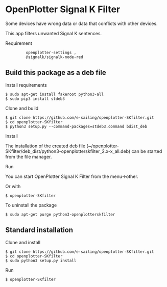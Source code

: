 # OpenPlotter Signal K Filter
Some devices have wrong data or data that conflicts with other devices.

This app filters unwanted Signal K sentences.

Requirement

             openplotter-settings ,
             @signalk/signalk-node-red

## Build this package as a deb file
Install requirements

    $ sudo apt-get install fakeroot python3-all
    $ sudo pip3 install stdeb3

Clone and build
    
    $ git clone https://github.com/e-sailing/openplotter-SKfilter.git
    $ cd openplotter-SKfilter
    $ python3 setup.py --command-packages=stdeb3.command bdist_deb

Install

The installation of the created deb file (~/openplotter-SKfilter/deb_dist/python3-openplotterskfilter_2.x-x_all.deb)
can be started from the file manager.

Run

You can start OpenPlotter Signal K Filter from the menu->other.

Or with

    $ openplotter-SKfilter

To uninstall the package

    $ sudo apt-get purge python3-openplotterskfilter

## Standard installation

Clone and install

    $ git clone https://github.com/e-sailing/openplotter-SKfilter.git
    $ cd openplotter-SKfilter
    $ sudo python3 setup.py install

Run

    $ openplotter-SKfilter

